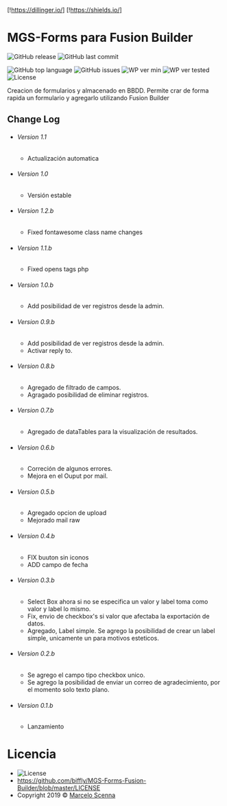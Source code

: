 [!https://dillinger.io/]
[!https://shields.io/]

# MGS-Forms para Fusion Builder
![GitHub release](https://img.shields.io/github/release/biffly/MGS-Forms-Fusion-Builder.svg?style=for-the-badge) ![GitHub last commit](https://img.shields.io/github/last-commit/biffly/MGS-Forms-Fusion-Builder.svg?style=for-the-badge)

![GitHub top language](https://img.shields.io/github/languages/top/biffly/MGS-Forms-Fusion-Builder.svg) ![GitHub issues](https://img.shields.io/github/issues-raw/biffly/MGS-Forms-Fusion-Builder.svg) ![WP ver min](https://img.shields.io/badge/wordpress-4.9-blue.svg?logo=wordpress)  ![WP ver tested](https://img.shields.io/badge/wordpress-5.1.1%20tested-green.svg?logo=wordpress) ![License](https://img.shields.io/badge/license-BSD%202--Clause-blue.svg)



Creacion de formularios y almacenado en BBDD. Permite crar de forma rapida un formulario y agregarlo utilizando Fusion Builder
## Change Log

- ###### Version 1.1
  - Actualización automatica
- ###### Version 1.0
  - Versión estable
- ###### Version 1.2.b
  - Fixed fontawesome class name changes
- ###### Version 1.1.b
  - Fixed opens tags php
- ###### Version 1.0.b
  - Add posibilidad de ver registros desde la admin.
- ###### Version 0.9.b
  - Add posibilidad de ver registros desde la admin.
  - Activar reply to.
- ###### Version 0.8.b
  - Agregado de filtrado de campos.
  - Agragado posibilidad de eliminar registros.
- ###### Version 0.7.b
  - Agregado de dataTables para la visualización de resultados.
- ###### Version 0.6.b
  - Correción de algunos errores.
  - Mejora en el Ouput por mail.
- ###### Version 0.5.b
  - Agregado opcion de upload
  - Mejorado mail raw
- ###### Version 0.4.b
  - FIX buuton sin iconos
  - ADD campo de fecha
- ###### Version 0.3.b
  - Select Box ahora si no se especifica un valor y label toma como valor y label lo mismo.
  - Fix, envio de checkbox's si valor que afectaba la exportación de datos.
  - Agregado, Label simple. Se agrego la posibilidad de crear un label simple, unicamente un para motivos esteticos.
- ###### Version 0.2.b
  - Se agrego el campo tipo checkbox unico.
  - Se agrego la posibilidad de enviar un correo de agradecimiento, por el momento solo texto plano.
- ###### Version 0.1.b
  - Lanzamiento

# Licencia
- ![License](https://img.shields.io/badge/license-BSD%202--Clause-blue.svg)
- https://github.com/biffly/MGS-Forms-Fusion-Builder/blob/master/LICENSE
- Copyright 2019 © [Marcelo Scenna](https://www.marceloscenna.com.ar)
   
